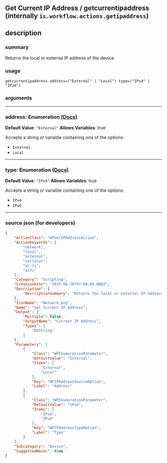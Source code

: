 
## Get Current IP Address / getcurrentipaddress (internally `is.workflow.actions.getipaddress`)


## description

### summary

Returns the local or external IP address of the device.


### usage
```
getcurrentipaddress address=("External" | "Local") type=("IPv4" | "IPv6")
```

### arguments

---

### address: Enumeration [(Docs)](https://pfgithub.github.io/shortcutslang/gettingstarted#enum-select-field)
**Default Value**: `"External"`
**Allows Variables**: true



Accepts a string 
or variable
containing one of the options:

- `External`
- `Local`

---

### type: Enumeration [(Docs)](https://pfgithub.github.io/shortcutslang/gettingstarted#enum-select-field)
**Default Value**: `"IPv4"`
**Allows Variables**: true



Accepts a string 
or variable
containing one of the options:

- `IPv4`
- `IPv6`

---

### source json (for developers)

```json
{
	"ActionClass": "WFGetIPAddressAction",
	"ActionKeywords": [
		"network",
		"local",
		"external",
		"cellular",
		"wi-fi",
		"wifi"
	],
	"Category": "Scripting",
	"CreationDate": "2015-08-20T07:00:00.000Z",
	"Description": {
		"DescriptionSummary": "Returns the local or external IP address of the device."
	},
	"IconName": "Network.png",
	"Name": "Get Current IP Address",
	"Output": {
		"Multiple": false,
		"OutputName": "Current IP Address",
		"Types": [
			"NSString"
		]
	},
	"Parameters": [
		{
			"Class": "WFEnumerationParameter",
			"DefaultValue": "External",
			"Items": [
				"External",
				"Local"
			],
			"Key": "WFIPAddressSourceOption",
			"Label": "Address"
		},
		{
			"Class": "WFEnumerationParameter",
			"DefaultValue": "IPv4",
			"Items": [
				"IPv4",
				"IPv6"
			],
			"Key": "WFIPAddressTypeOption",
			"Label": "Type"
		}
	],
	"Subcategory": "Device",
	"SuggestedNever": true
}
```
